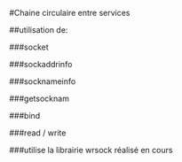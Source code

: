 #Chaine circulaire entre services

##utilisation de:

###socket

###sockaddrinfo

###socknameinfo

###getsocknam

###bind

###read / write

###utilise la librairie wrsock réalisé en cours
